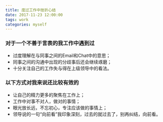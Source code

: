 ```yaml
---
title: 度过工作中挫折心结
date: 2017-11-23 12:00:00
tags: work
categories: myself
---
```


### 对于一个不善于言表的我工作中遇到过

- 过度理解在与同事之间的Email和Chat中的意思；
- 同事之间的沟通中出现的分歧事后还会继续琢磨；
- 十分关注自己的工作失与得在上级领导中的看法。

### 以下方式对我来说还比较有效的

- 让自己的精力更多的聚焦在工作上；
- 工作中对事不对人，做对的事情；
- 眼光放长远，不忘初心，专注应该做的事情上；
- 领导说的一句“向前看”我印象深刻，过去的就过去了，别再纠结，向前看。
